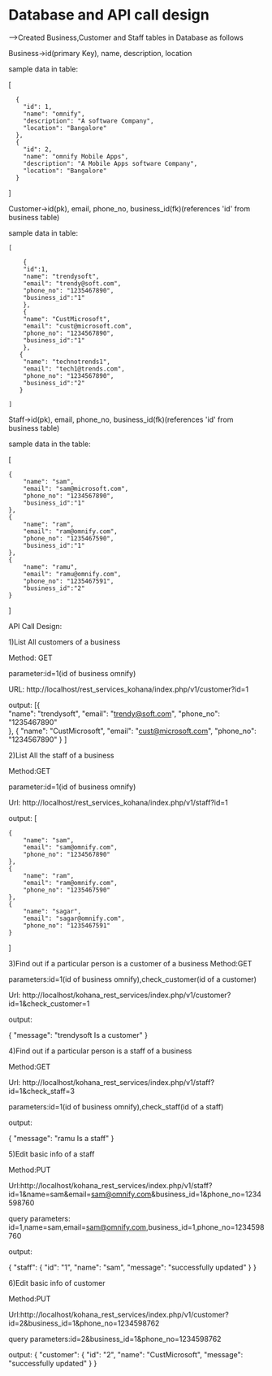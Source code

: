 # Database and API call design

-->Created Business,Customer and Staff tables in Database as follows

Business->id(primary Key), name, description, location

sample data in table:

  [
      
      { 
        "id": 1,
        "name": "omnify",
        "description": "A software Company",
        "location": "Bangalore"
      },
      {    
        "id": 2,
        "name": "omnify Mobile Apps",
        "description": "A Mobile Apps software Company",
        "location": "Bangalore"
      }

  ]

Customer->id(pk), email, phone_no, business_id(fk)(references 'id' from business table)

sample data in table:

    [
        
        {   
        "id":1,
        "name": "trendysoft",
        "email": "trendy@soft.com",
        "phone_no": "1235467890",
        "business_id":"1"
        },
        {
        "name": "CustMicrosoft",
        "email": "cust@microsoft.com",
        "phone_no": "1234567890",
        "business_id":"1"
        },
       {
        "name": "technotrends1",
        "email": "tech1@trends.com",
        "phone_no": "1234567890",
        "business_id":"2"
       }

    ]

Staff->id(pk), email, phone_no, business_id(fk)(references 'id' from business table)

sample data in the table:

[
    
    {
        "name": "sam",
        "email": "sam@microsoft.com",
        "phone_no": "1234567890",
        "business_id":"1"
    },
    {
        "name": "ram",
        "email": "ram@omnify.com",
        "phone_no": "1235467590",
        "business_id":"1"
    },
    {
        "name": "ramu",
        "email": "ramu@omnify.com",
        "phone_no": "1235467591",
        "business_id":"2"
    }

]


API Call Design:

1)List All customers of a business

Method: GET

parameter:id=1(id of business omnify)

URL: http://localhost/rest_services_kohana/index.php/v1/customer?id=1

output:
[{       
        "name": "trendysoft",
        "email": "trendy@soft.com",
        "phone_no": "1235467890"        
    },
    {
        "name": "CustMicrosoft",
        "email": "cust@microsoft.com",
        "phone_no": "1234567890"
    }
]

2)List All the staff of a business

Method:GET

parameter:id=1(id of business omnify)

Url: http://localhost/rest_services_kohana/index.php/v1/staff?id=1

output:
[
    
    {
        "name": "sam",
        "email": "sam@omnify.com",
        "phone_no": "1234567890"
    },
    {
        "name": "ram",
        "email": "ram@omnify.com",
        "phone_no": "1235467590"
    },
    {
        "name": "sagar",
        "email": "sagar@omnify.com",
        "phone_no": "1235467591"
    }
]

3)Find out if a particular person is a customer of a business
Method:GET

parameters:id=1(id of business omnify),check_customer(id of a customer)

Url: http://localhost/kohana_rest_services/index.php/v1/customer?id=1&check_customer=1
 
output:

{
    "message": "trendysoft Is a customer"
}

4)Find out if a particular person is a staff of a business

Method:GET

Url: http://localhost/kohana_rest_services/index.php/v1/staff?id=1&check_staff=3

parameters:id=1(id of business omnify),check_staff(id of a staff)

 
output:

{
    "message": "ramu Is a staff"
}

5)Edit basic info of a staff 

Method:PUT

Url:http://localhost/kohana_rest_services/index.php/v1/staff?id=1&name=sam&email=sam@omnify.com&business_id=1&phone_no=1234598760

query parameters: id=1,name=sam,email=sam@omnify.com,business_id=1,phone_no=1234598760

output:

{
    "staff": {
        "id": "1",
        "name": "sam",
        "message": "successfully updated"
    }
}

6)Edit basic info of customer

Method:PUT

Url:http://localhost/kohana_rest_services/index.php/v1/customer?id=2&business_id=1&phone_no=1234598762

query parameters:id=2&business_id=1&phone_no=1234598762

output:
{
    "customer": {
        "id": "2",
        "name": "CustMicrosoft",
        "message": "successfully updated"
    }
}
